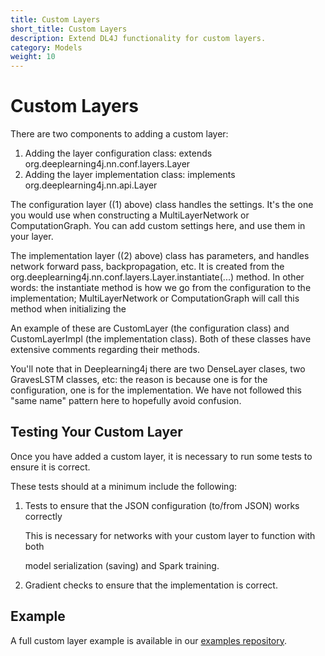 ```yaml
---
title: Custom Layers
short_title: Custom Layers
description: Extend DL4J functionality for custom layers.
category: Models
weight: 10
---
```


# Custom Layers

There are two components to adding a custom layer:

1. Adding the layer configuration class: extends org.deeplearning4j.nn.conf.layers.Layer
2. Adding the layer implementation class: implements org.deeplearning4j.nn.api.Layer

The configuration layer \(\(1\) above\) class handles the settings. It's the one you would use when constructing a MultiLayerNetwork or ComputationGraph. You can add custom settings here, and use them in your layer.

The implementation layer \(\(2\) above\) class has parameters, and handles network forward pass, backpropagation, etc. It is created from the org.deeplearning4j.nn.conf.layers.Layer.instantiate\(...\) method. In other words: the instantiate method is how we go from the configuration to the implementation; MultiLayerNetwork or ComputationGraph will call this method when initializing the

An example of these are CustomLayer \(the configuration class\) and CustomLayerImpl \(the implementation class\). Both of these classes have extensive comments regarding their methods.

You'll note that in Deeplearning4j there are two DenseLayer clases, two GravesLSTM classes, etc: the reason is because one is for the configuration, one is for the implementation. We have not followed this "same name" pattern here to hopefully avoid confusion.

## Testing Your Custom Layer

Once you have added a custom layer, it is necessary to run some tests to ensure it is correct.

These tests should at a minimum include the following:

1. Tests to ensure that the JSON configuration \(to/from JSON\) works correctly

   This is necessary for networks with your custom layer to function with both

   model serialization \(saving\) and Spark training.

2. Gradient checks to ensure that the implementation is correct.

## Example

A full custom layer example is available in our [examples repository](https://github.com/eclipse/deeplearning4j-examples/tree/master/dl4j-examples/src/main/java/org/deeplearning4j/examples/misc/customlayers).

